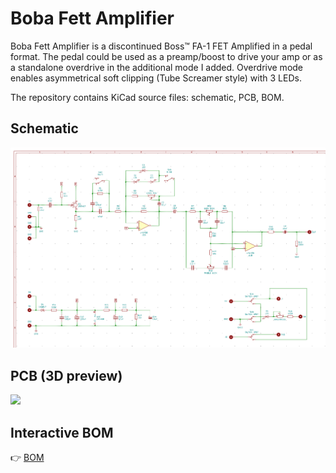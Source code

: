# Boba Fett Amplifier

Boba Fett Amplifier is a discontinued Boss™ FA-1 FET Amplified in a pedal format. The pedal could be used as a preamp/boost to drive your amp or as a standalone overdrive in the additional mode I added. Overdrive mode enables asymmetrical soft clipping (Tube Screamer style) with 3 LEDs.

The repository contains KiCad source files: schematic, PCB, BOM.

## Schematic

![](https://github.com/vitaliy-bobrov/boba-fet-amplifier/blob/master/images/schematic.png)

## PCB (3D preview)

![](https://github.com/vitaliy-bobrov/boba-fet-amplifier/blob/master/images/boba-fet-amplifier.jpg)

## Interactive BOM

👉 [BOM](https://vitaliy-bobrov.github.io/boba-fet-amplifier/)
